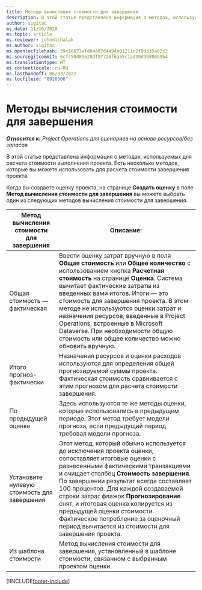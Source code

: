 ```yaml
---
title: Методы вычисления стоимости для завершения
description: В этой статье представлена информация о методах, используемых для расчета стоимости выполнения проекта.
author: sigitac
ms.date: 11/16/2020
ms.topic: article
ms.reviewer: johnmichalak
ms.author: sigitac
ms.openlocfilehash: 39c10673afd04ad7d4a94a01211c2f9d335a02c2
ms.sourcegitcommit: 6cfc50d89528df977a8f6a55c1ad39d99800d9b4
ms.translationtype: HT
ms.contentlocale: ru-RU
ms.lasthandoff: 06/03/2022
ms.locfileid: "8920306"
---
```

# <a name="cost-to-complete-methods"></a>Методы вычисления стоимости для завершения

_**Относится к:** Project Operations для сценариев на основе ресурсов/без запасов_

В этой статье представлена информация о методах, используемых для расчета стоимости выполнения проекта. Есть несколько методов, которые вы можете использовать для расчета стоимости завершения проекта. 

Когда вы создаете оценку проекта, на странице **Создать оценку** в поле **Метод вычисления стоимости для завершения** вы можете выбрать один из следующих методов вычисления стоимости для завершения.

| Метод вычисления стоимости для завершения    | Описание:                                                                                                                                                                                                                                                                                                                                                                                                                                                                                        |
|------------------------------|----------------------------------------------------------------------------------------------------------------------------------------------------------------------------------------------------------------------------------------------------------------------------------------------------------------------------------------------------------------------------------------------------------------------------------------------------------------------------------------------------|
| Общая стоимость — фактическая            | Ввести оценку затрат вручную в поля **Общая стоимость** или **Общее количество** с использованием кнопка **Расчетная стоимость** на странице **Оценка**. Система вычитает фактические затраты из введенных вами итогов. Итоги — это стоимость для завершения проекта. В этом методе не используются оценки затрат и назначения ресурсов, введенные в Project Operations, встроенные в Microsoft Dataverse. При необходимости общую стоимость или общее количество можно обновить вручную.  |
| Итого прогноз-фактически        | Назначения ресурсов и оценки расходов используются для определения общей прогнозируемой суммы проекта. Фактическая стоимость сравнивается с этим прогнозом для расчета стоимости завершения.                                                                                                                                                                                                                                                                          |
| По предыдущей оценке         | Здесь используются те же методы оценки, которые использовались в предыдущем периоде. Этот метод требует модели прогноза, если предыдущий период требовал модели прогноза.                                                                                                                                                                                                                                                                                                                           |
| Установите нулевую стоимость для завершения | Этот метод, который обычно используется до исключения проекта оценки, сопоставляет итоговые оценки с разнесенными фактическими транзакциями и очищает столбец **Стоимость завершения**. По завершении результат всегда составляет 100 процентов. Для каждой создаваемой строки затрат флажок **Прогнозирование** снят, и итоговая оценка копируется из предыдущей оценки стоимости. Фактическое потребление за оценочный период вычитается из стоимости для завершения проекта.              |
| Из шаблона стоимости           | Метод вычисления стоимости для завершения, установленный в шаблоне стоимости, связанном с выбранным проектом оценки.                                                                                                                                                                                                                                                                                                                                                                          |


[!INCLUDE[footer-include](../includes/footer-banner.md)]